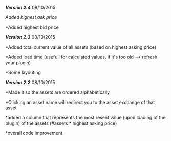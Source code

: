 *****Version 2.4***** 08/10/2015

*Added highest ask price*

*Added highest bid price

*****Version 2.3***** 08/10/2015

*Added total current value of all assets (based on highest asking price)

*Added load time (usefull for calculated values, if it's too old --> refresh your plugin)

*Some layouting

*****Version 2.2***** 08/10/2015

*Made it so the assets are ordered alphabetically

*Clicking an asset name will redirect you to the asset exchange of that asset

*added a column that represents the most resent value (upon loading of the plugin) of the assets (#assets * highest asking price)

*overall code improvement


